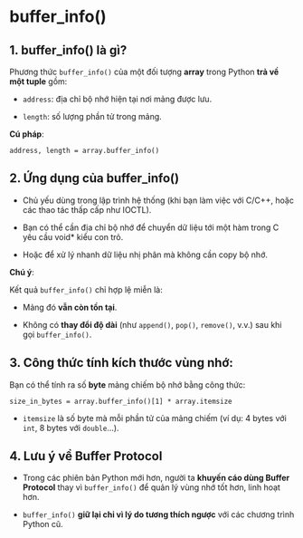 # buffer_info()

## 1. buffer_info() là gì?

Phương thức `buffer_info()` của một đối tượng **array** trong Python **trả về một tuple** gồm:

- `address`: địa chỉ bộ nhớ hiện tại nơi mảng được lưu.

- `length`: số lượng phần tử trong mảng.

**Cú pháp**:

`address, length = array.buffer_info()`

## 2. Ứng dụng của buffer_info()

- Chủ yếu dùng trong lập trình hệ thống (khi bạn làm việc với C/C++, hoặc các thao tác thấp cấp như IOCTL).

- Bạn có thể cần địa chỉ bộ nhớ để chuyển dữ liệu tới một hàm trong C yêu cầu void* kiểu con trỏ.

- Hoặc để xử lý nhanh dữ liệu nhị phân mà không cần copy bộ nhớ.

**Chú ý**:

Kết quả `buffer_info()` chỉ hợp lệ miễn là:

- Mảng đó **vẫn còn tồn tại**.

- Không có **thay đổi độ dài** (như `append()`, `pop()`, `remove()`, v.v.) sau khi gọi `buffer_info()`.

## 3. Công thức tính kích thước vùng nhớ:

Bạn có thể tính ra số **byte** mảng chiếm bộ nhớ bằng công thức:

`size_in_bytes = array.buffer_info()[1] * array.itemsize`

- `itemsize` là số byte mà mỗi phần tử của mảng chiếm (ví dụ: 4 bytes với `int`, 8 bytes với `double`...).

## 4. Lưu ý về Buffer Protocol

- Trong các phiên bản Python mới hơn, người ta **khuyến cáo dùng Buffer Protocol** thay vì `buffer_info()` để quản lý vùng nhớ tốt hơn, linh hoạt hơn.

- `buffer_info()` **giữ lại chỉ vì lý do tương thích ngược** với các chương trình Python cũ.


